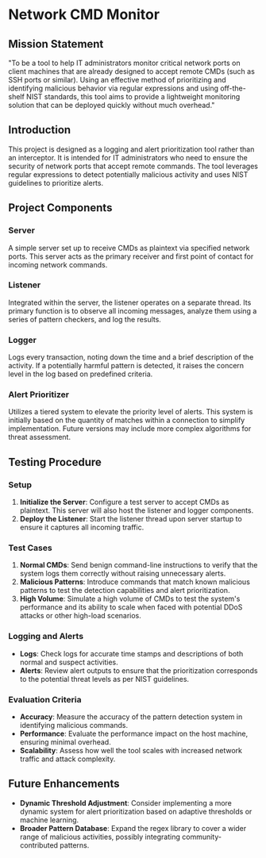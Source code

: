 # Network CMD Monitor

## Mission Statement
"To be a tool to help IT administrators monitor critical network ports on client machines that are already designed to accept remote CMDs (such as SSH ports or similar). Using an effective method of prioritizing and identifying malicious behavior via regular expressions and using off-the-shelf NIST standards, this tool aims to provide a lightweight monitoring solution that can be deployed quickly without much overhead."

## Introduction
This project is designed as a logging and alert prioritization tool rather than an interceptor. It is intended for IT administrators who need to ensure the security of network ports that accept remote commands. The tool leverages regular expressions to detect potentially malicious activity and uses NIST guidelines to prioritize alerts.

## Project Components
### Server
A simple server set up to receive CMDs as plaintext via specified network ports. This server acts as the primary receiver and first point of contact for incoming network commands.

### Listener
Integrated within the server, the listener operates on a separate thread. Its primary function is to observe all incoming messages, analyze them using a series of pattern checkers, and log the results.

### Logger
Logs every transaction, noting down the time and a brief description of the activity. If a potentially harmful pattern is detected, it raises the concern level in the log based on predefined criteria.

### Alert Prioritizer
Utilizes a tiered system to elevate the priority level of alerts. This system is initially based on the quantity of matches within a connection to simplify implementation. Future versions may include more complex algorithms for threat assessment.

## Testing Procedure
### Setup
1. **Initialize the Server**: Configure a test server to accept CMDs as plaintext. This server will also host the listener and logger components.
2. **Deploy the Listener**: Start the listener thread upon server startup to ensure it captures all incoming traffic.

### Test Cases
1. **Normal CMDs**: Send benign command-line instructions to verify that the system logs them correctly without raising unnecessary alerts.
2. **Malicious Patterns**: Introduce commands that match known malicious patterns to test the detection capabilities and alert prioritization.
3. **High Volume**: Simulate a high volume of CMDs to test the system's performance and its ability to scale when faced with potential DDoS attacks or other high-load scenarios.

### Logging and Alerts
- **Logs**: Check logs for accurate time stamps and descriptions of both normal and suspect activities.
- **Alerts**: Review alert outputs to ensure that the prioritization corresponds to the potential threat levels as per NIST guidelines.

### Evaluation Criteria
- **Accuracy**: Measure the accuracy of the pattern detection system in identifying malicious commands.
- **Performance**: Evaluate the performance impact on the host machine, ensuring minimal overhead.
- **Scalability**: Assess how well the tool scales with increased network traffic and attack complexity.

## Future Enhancements
- **Dynamic Threshold Adjustment**: Consider implementing a more dynamic system for alert prioritization based on adaptive thresholds or machine learning.
- **Broader Pattern Database**: Expand the regex library to cover a wider range of malicious activities, possibly integrating community-contributed patterns.
